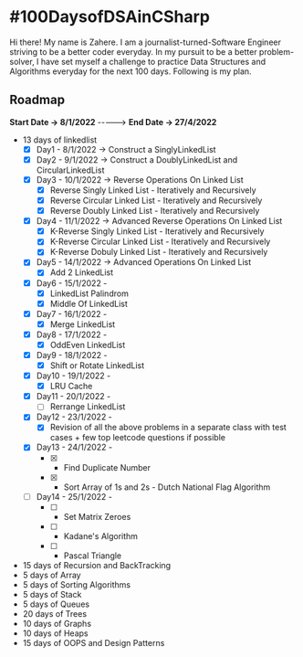 # #100DaysofDSAinCSharp

Hi there! My name is Zahere. I am a journalist-turned-Software Engineer striving to be a better coder everyday. In my pursuit to be a better problem-solver, I have set myself a challenge to practice Data Structures and Algorithms everyday for the next 100 days. Following is my plan. 

## Roadmap
**Start Date -> 8/1/2022** -----> **End Date -> 27/4/2022**
- 13 days of linkedlist
  - [x] Day1 - 8/1/2022 -> Construct a SinglyLinkedList
  - [x] Day2 - 9/1/2022 -> Construct a DoublyLinkedList and CircularLinkedList
  - [x] Day3 - 10/1/2022 -> Reverse Operations On Linked List
      - [x] Reverse Singly Linked List - Iteratively and Recursively
      - [x] Reverse Circular Linked List - Iteratively and Recursively
      - [x] Reverse Doubly Linked List - Iteratively and Recursively
  - [x] Day4 - 11/1/2022 -> Advanced Reverse Operations On Linked List
      - [x] K-Reverse Singly Linked List - Iteratively and Recursively
      - [x] K-Reverse Circular Linked List - Iteratively and Recursively
      - [x] K-Reverse Dobuly Linked List - Iteratively and Recursively
  - [x] Day5 - 14/1/2022 -> Advanced Operations On Linked List
      - [x] Add 2 LinkedList
  - [x] Day6 - 15/1/2022 -
      - [x] LinkedList Palindrom
      - [x] Middle Of LinkedList
  - [x] Day7 - 16/1/2022 -
      - [x] Merge LinkedList
  - [x] Day8 - 17/1/2022 -      
      - [x] OddEven LinkedList
  - [x] Day9 - 18/1/2022 -      
      - [x] Shift or Rotate LinkedList
  - [x] Day10 - 19/1/2022 -      
      - [x] LRU Cache
  - [x] Day11 - 20/1/2022 -      
      - [ ] Rerrange LinkedList
  - [x] Day12 - 23/1/2022 -
      - [x] Revision of all the above problems in a separate class with test cases + few top leetcode questions if possible
  - [x] Day13 - 24/1/2022 -      
      - [x] - Find Duplicate Number
      - [x] - Sort Array of 1s and 2s - Dutch National Flag Algorithm
  - [ ] Day14 - 25/1/2022 -      
      - [ ] - Set Matrix Zeroes
      - [ ] - Kadane's Algorithm
      - [ ] - Pascal Triangle
- 15 days of Recursion and BackTracking
- 5 days of Array
- 5 days of Sorting Algorithms
- 5 days of Stack
- 5 days of Queues
- 20 days of Trees
- 10 days of Graphs
- 10 days of Heaps
- 15 days of OOPS and Design Patterns
